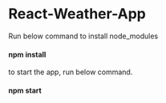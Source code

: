 # React-Weather-App


Run below command to install node_modules 
<h4> npm install </h4>

to start the app, run below command.
<h4> npm start </h4>
